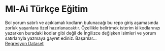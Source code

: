 # Ml-Ai Türkçe Eğitim
Bol yorum satırlı ve açıklamalı kodların bulunacağı bu repo giriş aşamasında zorluk yaşanlara özel hazırlanacaktır. Özellikle belirtmek isterim ki kodlarınızı yazarken buradaki kodlar gibi değil de İngilizce değişken isimleri ve yorum satırlarıyla yazmaya gayret ediniz. Başarılar...  
[Regresyon Dataset](https://www.kaggle.com/datasets/mirichoi0218/insurance)

